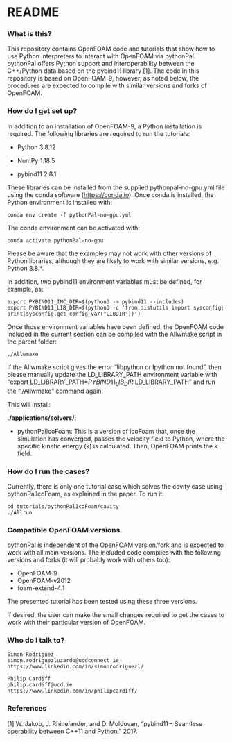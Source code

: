 # README #

### What is this? ###

This repository contains OpenFOAM code and tutorials that show how to use Python interpreters to interact with OpenFOAM via pythonPal. pythonPal offers Python support and interoperability between the C++/Python data based on the pybind11 library [1]. The code in this repository is based on OpenFOAM-9, however, as noted below, the procedures are expected to compile with similar versions and forks of OpenFOAM.

### How do I get set up? ###

In addition to an installation of OpenFOAM-9, a Python installation is required. The following libraries are required to run the tutorials:

* Python 3.8.12

* NumPy 1.18.5

* pybind11 2.8.1

These libraries can be installed from the supplied pythonpal-no-gpu.yml file using the conda software (https://conda.io). Once conda is installed, the Python environment is installed with:

    conda env create -f pythonPal-no-gpu.yml

The conda environment can be activated with:

    conda activate pythonPal-no-gpu

Please be aware that the examples may not work with other versions of Python libraries, although they are likely to work with similar versions, e.g. Python 3.8.*.

In addition, two pybind11 environment variables must be defined, for example, as:

    export PYBIND11_INC_DIR=$(python3 -m pybind11 --includes)
    export PYBIND11_LIB_DIR=$(python3 -c 'from distutils import sysconfig; print(sysconfig.get_config_var("LIBDIR"))')

Once those environment variables have been defined, the OpenFOAM code included in the current section can be compiled with the Allwmake script in the parent folder:

    ./Allwmake

If the Allwmake script gives the error “libpython or lpython not found”, then please manually update the LD_LIBRARY_PATH environment variable with "export LD_LIBRARY_PATH=$PYBIND11_LIB_DIR:$LD_LIBRARY_PATH” and run the “./Allwmake” command again.

This will install:

**./applications/solvers/**:

* pythonPalIcoFoam: This is a version of icoFoam that, once the simulation has converged, passes the velocity field to Python, where the specific kinetic energy (k) is calculated. Then, OpenFOAM prints the k field.

### How do I run the cases? ###

Currently, there is only one tutorial case which solves the cavity case using pythonPalIcoFoam, as explained in the paper. To run it:

    cd tutorials/pythonPalIcoFoam/cavity
    ./Allrun

### Compatible OpenFOAM versions ###

pythonPal is independent of the OpenFOAM version/fork and is expected to work with all main versions. The included code compiles with the following versions and forks (it will probably work with others too): 

* OpenFOAM-9
* OpenFOAM-v2012
* foam-extend-4.1

The presented tutorial has been tested using these three versions. 

If desired, the user can make the small changes required to get the cases to work with their particular version of OpenFOAM.


### Who do I talk to? ###

    Simon Rodriguez
    simon.rodriguezluzardo@ucdconnect.ie
    https://www.linkedin.com/in/simonrodriguezl/
    
    Philip Cardiff
    philip.cardiff@ucd.ie
    https://www.linkedin.com/in/philipcardiff/


### References ###

[1]	W. Jakob, J. Rhinelander, and D. Moldovan, “pybind11 – Seamless operability between C++11 and Python.” 2017.